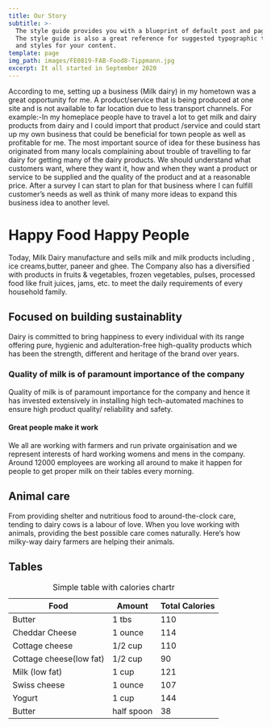 ```yaml
---
title: Our Story
subtitle: >-
  The style guide provides you with a blueprint of default post and page styles.
  The style guide is also a great reference for suggested typographic treatment
  and styles for your content.
template: page
img_path: images/FE0819-FAB-Food8-Tippmann.jpg
excerpt: It all started in September 2020
---
```

According to me, setting up a business (Milk dairy) in my hometown was a great opportunity for me.
A product/service that is being produced at one site and is not available to far location due to less transport channels. For example:-In my homeplace people have to travel a lot to get milk and dairy products from dairy and I could import that product /service and could start up my own business that could be beneficial for town people as well as profitable for me.
The most important source of idea for these business has originated from many locals complaining about trouble of travelling to far dairy for getting many of the dairy products. We should understand what customers want, where they want it, how and when they want a product or service to be supplied and the quality of the product and at a reasonable price. 
After a survey I can start to plan for that business where I can fulfill customer’s needs as well as think of many more ideas to expand this business idea to another level.


# Happy Food Happy People

Today, Milk Dairy manufacture and sells milk and milk products including , ice creams,butter, paneer and ghee. The Company also has a diversified with products in fruits & vegetables, frozen vegetables, pulses, processed food like fruit juices, jams, etc. to meet the daily requirements of every household family.

## Focused on building sustainablity

Dairy is committed to bring happiness to every individual with its range offering pure, hygienic and adulteration-free high-quality products which has been the strength, different and heritage of the brand over years.

### Quality of milk is of paramount importance of the company

Quality of milk is of paramount importance for the company and hence it has invested extensively in installing high tech-automated machines to ensure high product quality/ reliability and safety.

#### Great people make it work

We all are working with farmers and run private orgainisation and we represent interests of hard working womens and mens in the company. Around 12000 employees are working all around to make it happen for people to get proper milk on their tables every morning.


## Animal care

From providing shelter and nutritious food to around-the-clock care, tending to dairy cows is a labour of love. When you love working with animals, providing the best possible care comes naturally. Here’s how milky-way dairy farmers are helping their animals.


## Tables

<div class="responsive-table">
  <table>
    <caption>Simple table with calories chartr</caption>
    <thead>
      <tr>
        <th>Food</th>
        <th>Amount</th>
        <th>Total Calories</th>
      </tr>
    </thead>
    <tbody>
      <tr>
        <td>Butter</td>
        <td>1 tbs</td>
        <td>110</td>
      </tr>
      <tr>
        <td>Cheddar Cheese</td>
        <td>1 ounce</td>
        <td>114</td>
      </tr>
			<tr>
        <td>Cottage cheese</td>
        <td>1/2 cup</td>
        <td>110</td>
      </tr>
			<tr>
        <td>Cottage cheese(low fat)</td>
        <td>1/2 cup</td>
        <td>90</td>
      </tr>
			<tr>
        <td>Milk (low fat)</td>
        <td>1 cup</td>
        <td>121</td>
      </tr>
			<tr>
        <td>Swiss cheese</td>
        <td>1 ounce</td>
        <td>107</td>
      </tr>
				<tr>
        <td>Yogurt</td>
        <td>1 cup</td>
        <td>144</td>
      </tr>
				<tr>
        <td>Butter</td>
        <td>half spoon</td>
        <td>38</td>
      </tr>
    </tbody>
  </table>
</div>
